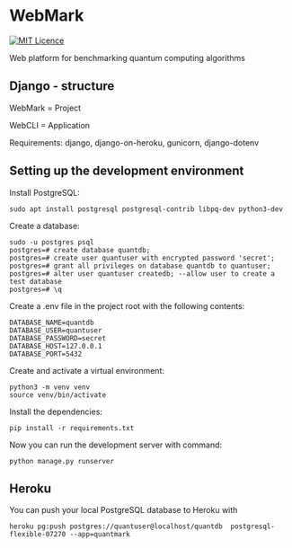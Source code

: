 # WebMark

[![MIT Licence](https://badges.frapsoft.com/os/mit/mit.png?v=103)](https://opensource.org/licenses/mit-license.php)

Web platform for benchmarking quantum computing algorithms

## Django - structure

WebMark = Project

WebCLI = Application

Requirements: django, django-on-heroku, gunicorn, django-dotenv

## Setting up the development environment

Install PostgreSQL:

```
sudo apt install postgresql postgresql-contrib libpq-dev python3-dev
```

Create a database:
```
sudo -u postgres psql
postgres=# create database quantdb;
postgres=# create user quantuser with encrypted password 'secret';
postgres=# grant all privileges on database quantdb to quantuser;
postgres=# alter user quantuser createdb; --allow user to create a test database
postgres=# \q
```

Create a .env file in the project root with the following contents:
```
DATABASE_NAME=quantdb
DATABASE_USER=quantuser
DATABASE_PASSWORD=secret
DATABASE_HOST=127.0.0.1
DATABASE_PORT=5432
```

Create and activate a virtual environment:
```
python3 -m venv venv
source venv/bin/activate
```

Install the dependencies:
```
pip install -r requirements.txt
```

Now you can run the development server with command:
```
python manage.py runserver
```

## Heroku

You can push your local PostgreSQL database to Heroku with
```
heroku pg:push postgres://quantuser@localhost/quantdb  postgresql-flexible-07270 --app=quantmark
```


